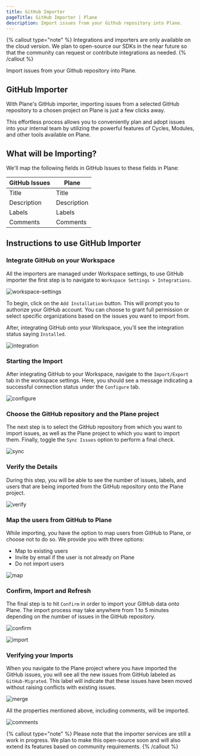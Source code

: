 ```yaml
---
title: GitHub Importer
pageTitle: GitHub Importer | Plane
description: Import issues from your Github repository into Plane.
---
```


{% callout type="note" %}
Integrations and importers are only available on the cloud version. We plan to open-source our SDKs in the near future so that the community can request or contribute integrations as needed.
{% /callout %}

Import issues from your Github repository into Plane.

## GitHub Importer

With Plane's GitHub importer, importing issues from a selected GitHub repository to a chosen project on Plane is just a few clicks away.

This effortless process allows you to conveniently plan and adopt issues into your internal team by utilizing the powerful features of Cycles, Modules, and other tools available on Plane.

## What will be Importing?

We'll map the following fields in GitHub Issues to these fields in Plane:

| GitHub Issues | Plane       |
| ------------- | ----------- |
| Title         | Title       |
| Description   | Description |
| Labels        | Labels      |
| Comments      | Comments    |

## Instructions to use GitHub Importer

### Integrate GitHub on your Workspace

All the importers are managed under Workspace settings, to use GitHub importer the first step is to navigate to `Workspace Settings > Integrations`.

![workspace-settings](/images/workspace-settings.png)

To begin, click on the `Add Installation` button. This will prompt you to authorize your GitHub account. You can choose to grant full permission or select specific organizations based on the issues you want to import from.

After, integrating GitHub onto your Workspace, you’ll see the integration status saying `Installed`.

![integration](/images/integration.png)

### Starting the Import

After integrating GitHub to your Workspace, navigate to the `Import/Export` tab in the workspace settings. Here, you should see a message indicating a successful connection status under the `Configure` tab.

![configure](/images/configure.png)

### Choose the GitHub repository and the Plane project

The next step is to select the GitHub repository from which you want to import issues, as well as the Plane project to which you want to import them. Finally, toggle the `Sync Issues` option to perform a final check.

![sync](/images/sync.png)

### Verify the Details

During this step, you will be able to see the number of issues, labels, and users that are being imported from the GitHub repository onto the Plane project.

![verify](/images/verify.png)

### Map the users from GitHub to Plane

While importing, you have the option to map users from GitHub to Plane, or choose not to do so. We provide you with three options:

- Map to existing users
- Invite by email if the user is not already on Plane
- Do not import users

![map](/images/map.png)

### Confirm, Import and Refresh

The final step is to hit `Confirm` in order to import your GitHub data onto Plane. The import process may take anywhere from 1 to 5 minutes depending on the number of issues in the GitHub repository.

![confirm](/images/confirm.png)

![import](/images/import.png)

### Verifying your Imports

When you navigate to the Plane project where you have imported the GitHub issues, you will see all the new issues from GitHub labeled as `GitHub-Migrated`. This label will indicate that these issues have been moved without raising conflicts with existing issues.

![merge](/images/merge.png)

All the properties mentioned above, including comments, will be imported.

![comments](/images/comments.png)

{% callout type="note" %}
Please note that the importer services are still a work in progress. We plan to make this open-source soon and will also extend its features based on community requirements.
{% /callout %}

